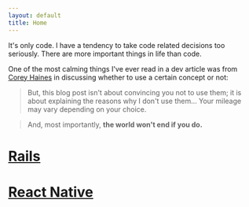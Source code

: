 ```yaml
---
layout: default
title: Home
---
```


It's only code. I have a tendency to take code related decisions too seriously. There are more important things in life than code.

One of the most calming things I've ever read in a dev article was from [Corey Haines](http://blog.coreyhaines.com/2012/12/why-i-dont-use-activesupportconcern.html?m=1) in discussing whether to use a certain concept or not:

>But, this blog post isn't about convincing you not to use them; it is about explaining the reasons why I don't use them... Your mileage may vary depending on your choice.

>And, most importantly, **the world won't end if you do.**



# [Rails](rails.html)

# [React Native](react_native.html)
